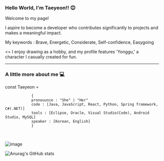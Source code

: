 ### Hello World, I'm Taeyeon!! 😊

Welcome to my page!

I aspire to become a developer who contributes significantly to projects and makes a meaningful impact.

My keywords : Brave, Energetic, Considerate, Self-confidence, Easygoing

<= I enjoy drawing as a hobby, and my profile features 'Yonggu,' a character I casually created for fun.

<hr>

### A little more about me 💻

const Taeyeon =

                {  
                pronouunce : "She" | "Her" 
                code : [Java, JavaScript, React, Python, Spring framework, C#(.NET)]
                tools : [Eclipse, Oracle, Visual Studio(Code), Android Studio, MySQL]
                speaker : [Korean, English]
                }


</br>

![image](https://github.com/ktyeon/ktyeon/assets/84512238/a803e7d8-4d7b-4e21-91e2-1f200bdf3b51)

![Anurag's GitHub stats](https://github-readme-stats.vercel.app/api?username=ktyeon&show_icons=true&theme=radical)


  
